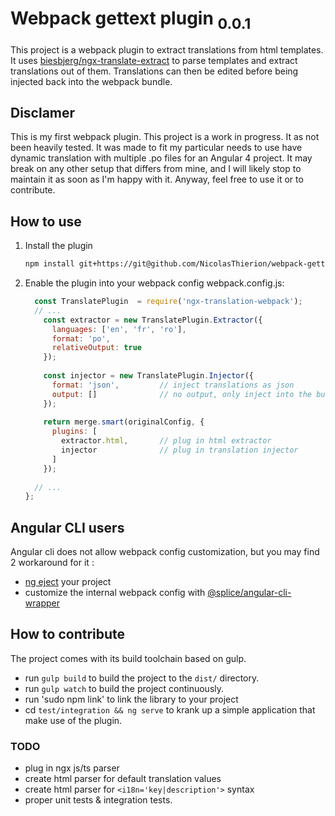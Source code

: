 # Webpack gettext plugin <sub>0.0.1</sub>

This project is a webpack plugin to extract translations from html templates.
It uses [biesbjerg/ngx-translate-extract](https://github.com/biesbjerg/ngx-translate-extract) to parse templates and extract translations
out of them. Translations can then be edited before being injected back into the webpack bundle.

## Disclamer 
This is my first webpack plugin. This project is a work in progress. It as not been heavily tested. 
It was made to fit my particular needs to use have dynamic translation with multiple .po files for an Angular 4 project.
It may break on any other setup that differs from mine, and I will likely stop to maintain it as soon as I'm happy with it.
Anyway, feel free to use it or to contribute. 

## How to use
1. Install the plugin
    ```sh
    npm install git+https://git@github.com/NicolasThierion/webpack-gettext-plugin.git#0.0.1
    ```
2. Enable the plugin into your webpack config
webpack.config.js: 
    ```js
      const TranslatePlugin  = require('ngx-translation-webpack');
      // ...
        const extractor = new TranslatePlugin.Extractor({
          languages: ['en', 'fr', 'ro'],
          format: 'po',
          relativeOutput: true
        });
      
        const injector = new TranslatePlugin.Injector({
          format: 'json',         // inject translations as json
          output: []              // no output, only inject into the bundle
        });
      
        return merge.smart(originalConfig, {
          plugins: [
            extractor.html,       // plug in html extractor
            injector              // plug in translation injector
          ]
        });
        
      // ...
    };
    ```
## Angular CLI users
Angular cli does not allow webpack config customization, but you may find 2 workaround for it : 
 - [ng eject](https://github.com/angular/angular-cli/wiki/eject) your project
 - customize the internal webpack config with [@splice/angular-cli-wrapper ](https://www.npmjs.com/package/@splice/angular-cli-wrapper)

## How to contribute 
The project comes with its build toolchain based on gulp.
 - run `gulp build` to build the project to the `dist/` directory.
 - run `gulp watch` to build the project continuously.
 - run 'sudo npm link' to link the library to your project 
 - cd `test/integration && ng serve` to krank up a simple application that make use of the plugin.

### TODO 
- plug in ngx js/ts parser
- create html parser for default translation values
- create html parser for `<i18n='key|description'>` syntax
- proper unit tests & integration tests.
 
